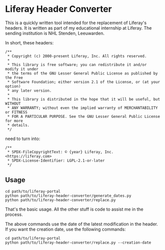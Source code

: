 # Liferay Header Converter

This is a quickly written tool intended for the replacement of Liferay's
headers. It is written as part of my educational internship at Liferay. The
sending institution is NHL Stenden, Leeuwarden.

In short, these headers:

```
/**
 * Copyright (c) 2000-present Liferay, Inc. All rights reserved.
 *
 * This library is free software; you can redistribute it and/or modify it under
 * the terms of the GNU Lesser General Public License as published by the Free
 * Software Foundation; either version 2.1 of the License, or (at your option)
 * any later version.
 *
 * This library is distributed in the hope that it will be useful, but WITHOUT
 * ANY WARRANTY; without even the implied warranty of MERCHANTABILITY or FITNESS
 * FOR A PARTICULAR PURPOSE. See the GNU Lesser General Public License for more
 * details.
 */
```

need to turn into:

```
/**
 * SPDX-FileCopyrightText: © {year} Liferay, Inc. <https://liferay.com>
 * SPDX-License-Identifier: LGPL-2.1-or-later
 */
```

## Usage

```
cd path/to/liferay-portal
python path/to/liferay-header-converter/generate_dates.py
python path/to/liferay-header-converter/replace.py
```

That's the basic usage. All the other stuff is code to assist me in the process.

The above commands use the date of the latest modification in the header. If you
want the creation date, use the following commands:

```
cd path/to/liferay-portal
python path/to/liferay-header-converter/replace.py --creation-date
```
